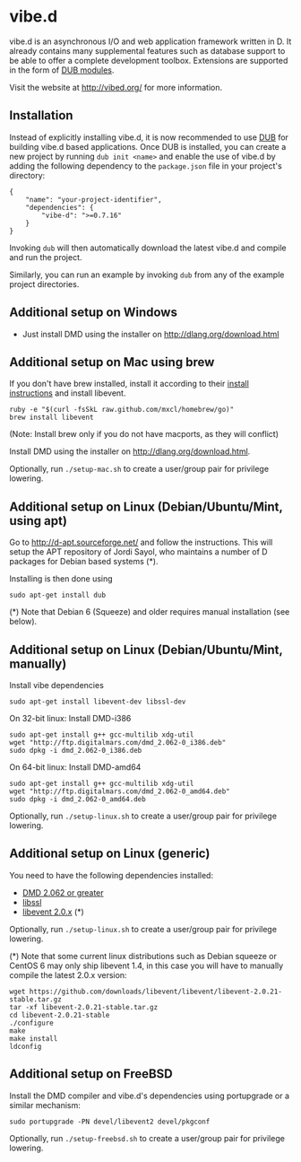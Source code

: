 vibe.d
======

vibe.d is an asynchronous I/O and web application framework written in D.
It already contains many supplemental features such as database support
to be able to offer a complete development toolbox. Extensions are
supported in the form of [DUB modules](http://registry.vibed.org/).

Visit the website at <http://vibed.org/> for more information.


Installation
------------

Instead of explicitly installing vibe.d, it is now recommended to use 
[DUB](https://github.com/rejectedsoftware/dub) for building vibe.d based
applications. Once DUB is installed, you can create a new project by running
`dub init <name>` and enable the use of vibe.d by adding the following
dependency to the `package.json` file in your project's directory:

    {
        "name": "your-project-identifier",
        "dependencies": {
            "vibe-d": ">=0.7.16"
        }
    }

Invoking `dub` will then automatically download the latest vibe.d and compile
and run the project.

Similarly, you can run an example by invoking `dub` from any of the
example project directories.


Additional setup on Windows
---------------------------

 - Just install DMD using the installer on <http://dlang.org/download.html>


Additional setup on Mac using brew
----------------------------------

If you don't have brew installed, install it according to their [install
instructions](<https://github.com/mxcl/homebrew/wiki/installation>) and
install libevent.

    ruby -e "$(curl -fsSkL raw.github.com/mxcl/homebrew/go)"
    brew install libevent

(Note: Install brew only if you do not have macports, as they will conflict)

Install DMD using the installer on <http://dlang.org/download.html>.
 
Optionally, run `./setup-mac.sh` to create a user/group pair for privilege lowering.


Additional setup on Linux (Debian/Ubuntu/Mint, using apt)
---------------------------------------------------------

Go to <http://d-apt.sourceforge.net/> and follow the
instructions. This will setup the APT repository of Jordi Sayol, who maintains
a number of D packages for Debian based systems (*).

Installing is then done using

    sudo apt-get install dub

(*) Note that Debian 6 (Squeeze) and older requires manual installation (see below).


Additional setup on Linux (Debian/Ubuntu/Mint, manually)
---------------------------------------------------

Install vibe dependencies

    sudo apt-get install libevent-dev libssl-dev


On 32-bit linux: Install DMD-i386

    sudo apt-get install g++ gcc-multilib xdg-util
    wget "http://ftp.digitalmars.com/dmd_2.062-0_i386.deb"
    sudo dpkg -i dmd_2.062-0_i386.deb


On 64-bit linux: Install DMD-amd64

    sudo apt-get install g++ gcc-multilib xdg-util
    wget "http://ftp.digitalmars.com/dmd_2.062-0_amd64.deb"
    sudo dpkg -i dmd_2.062-0_amd64.deb


Optionally, run `./setup-linux.sh` to create a user/group pair for privilege lowering.


Additional setup on Linux (generic)
-----------------------------------

You need to have the following dependencies installed:

 - [DMD 2.062 or greater](http://dlang.org/download)
 - [libssl](http://www.openssl.org/source/)
 - [libevent 2.0.x](http://libevent.org/) (*)

Optionally, run `./setup-linux.sh` to create a user/group pair for privilege lowering.

(*) Note that some current linux distributions such as Debian squeeze or CentOS 6 may only ship libevent 1.4, in this case you will have to manually compile the latest 2.0.x version:

```
wget https://github.com/downloads/libevent/libevent/libevent-2.0.21-stable.tar.gz
tar -xf libevent-2.0.21-stable.tar.gz
cd libevent-2.0.21-stable
./configure
make
make install
ldconfig
```


Additional setup on FreeBSD
---------------------------

Install the DMD compiler and vibe.d's dependencies using portupgrade or a similar mechanism:

    sudo portupgrade -PN devel/libevent2 devel/pkgconf

Optionally, run `./setup-freebsd.sh` to create a user/group pair for privilege lowering.
